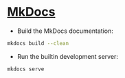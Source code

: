 # [MkDocs](http://www.mkdocs.org/)

- Build the MkDocs documentation:
```sh
mkdocs build --clean
```
- Run the builtin development server:
```sh
mkdocs serve
```
